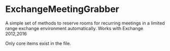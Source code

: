 # ExchangeMeetingGrabber
A simple set of methods to reserve rooms for recurring meetings in a limited range exchange environment automatically. Works with Exchange 2012,2016

Only core items exist in the file.
